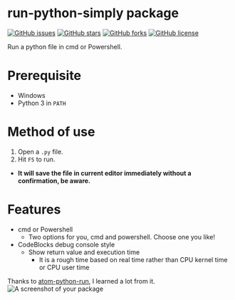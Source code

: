 # run-python-simply package
[![GitHub issues](https://img.shields.io/github/issues/techstay/run-python-simply.svg?style=plastic)](https://github.com/techstay/run-python-simply/issues)
[![GitHub stars](https://img.shields.io/github/stars/techstay/run-python-simply.svg?style=plastic)](https://github.com/techstay/run-python-simply/stargazers)
[![GitHub forks](https://img.shields.io/github/forks/techstay/run-python-simply.svg?style=plastic)](https://github.com/techstay/run-python-simply/network)
[![GitHub license](https://img.shields.io/badge/license-MIT-blue.svg?style=plastic)](https://raw.githubusercontent.com/techstay/run-python-simply/master/LICENSE.md)

Run a python file in cmd or Powershell.

# Prerequisite

- Windows
- Python 3 in `PATH`


# Method of use

1. Open a `.py` file.
2. Hit `F5` to run.


- **It will save the file in current editor immediately without a confirmation, be aware.**

# Features

- cmd or Powershell
  - Two options for you, cmd and powershell. Choose one you like!
- CodeBlocks debug console style
  - Show return value and execution time
    - It is a rough time based on real time rather than CPU kernel time or CPU user time


Thanks to [atom-python-run](https://github.com/techstay/run-python-simply), I learned a lot from it.
![A screenshot of your package](https://raw.githubusercontent.com/techstay/run-python-simply/master/screenshot.PNG)
